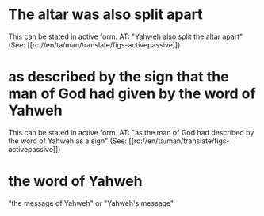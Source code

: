 # The altar was also split apart

This can be stated in active form. AT: "Yahweh also split the altar apart" (See: [[rc://en/ta/man/translate/figs-activepassive]])

# as described by the sign that the man of God had given by the word of Yahweh

This can be stated in active form. AT: "as the man of God had described by the word of Yahweh as a sign" (See: [[rc://en/ta/man/translate/figs-activepassive]])

# the word of Yahweh

"the message of Yahweh" or "Yahweh's message"


